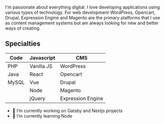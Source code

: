 <p>I'm passionate about everything digital. I love developing applications using various types of technology. For web development WordPress, Opencart, Drupal, Expression Engine and Magento are the primary platforms that I use as content management systems but am always looking for new and better ways of creating.
</p>


## Specialties

| Code | Javascript | CMS |
| --- | --- | --- |
| PHP | Vanilla JS | WordPress |
| Java | React | Opencart |
| MySQL | Vue | Drupal |
|   | Node | Magento |
|   | jQuery | Expression Engine |



<!--
**timmiesheehan/timmiesheehan** is a ✨ _special_ ✨ repository because its `README.md` (this file) appears on your GitHub profile.
-->

- 🔭 I’m currently working on Gatsby and Nextjs projects
- 🌱 I’m currently learning Node
